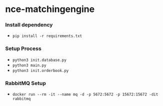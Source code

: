 # nce-matchingengine

### Install dependency
* ```pip install -r requirements.txt```

### Setup Process
* ```python3 init.database.py```
* ```python3 main.py```
* ```python3 init.orderbook.py```

### RabbitMQ Setup 
* ```docker run --rm -it --name mq -d -p 5672:5672 -p 15672:15672 -dit rabbitmq```
